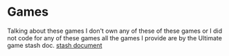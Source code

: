 # Games

Talking about these games I don't own any of these of these games or I did not code for any of these games all the games I provide are by the Ultimate game stash doc.
[stash document](https://docs.google.com/document/d/1_FmH3BlSBQI7FGgAQL59-ZPe8eCxs35wel6JUyVaG8Q/edit?tab=t.0)

